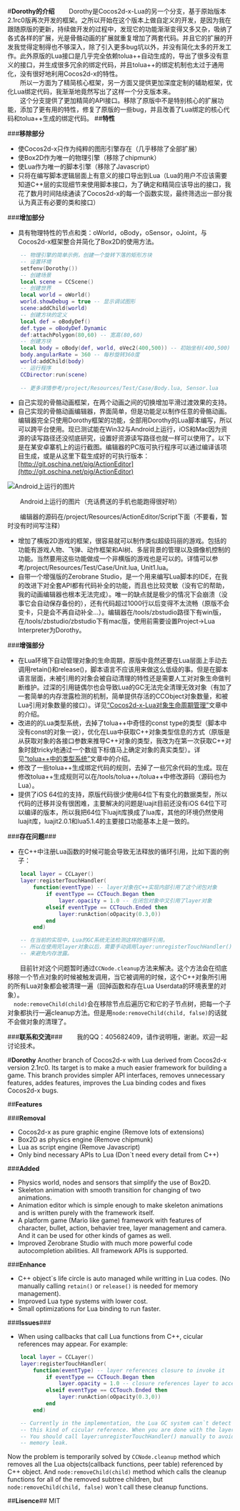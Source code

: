 #**Dorothy的介绍**
&emsp;&emsp;Dorothy是Cocos2d-x-Lua的另一个分支，基于原始版本2.1rc0版再次开发的框架。之所以开始在这个版本上做自定义的开发，是因为我在跟随原版的更新，持续做开发的过程中，发现它的功能渐渐变得又多又杂，吸纳了各式各样的扩展，光是骨骼动画的扩展就重复增加了两套代码。并且它的扩展的开发我觉得定制得也不够深入，除了引入更多bug坑以外，并没有简化太多的开发工作。此外原版的Lua接口是几乎完全依赖tolua++自动生成的，导出了很多没有意义的接口，并生成很多冗余的绑定代码，并且tolua++的绑定机制也太过于通用化，没有很好地利用Cocos2d-x的特性。  
&emsp;&emsp;所以一方面为了精简核心框架，另一方面又提供更加深度定制的辅助框架，优化Lua绑定代码，我渐渐地竟然写出了这样一个分支版本来。  
&emsp;&emsp;这个分支提供了更加精简的API接口。移除了原版中不是特别核心的扩展功能，添加了更有用的特性，修复了原版的一些bug，并且改善了Lua绑定的核心代码和tolua++生成的绑定代码。
##**特性**

###**移除部分**
* 使Cocos2d-x只作为纯粹的图形引擎存在（几乎移除了全部扩展）
* 使Box2D作为唯一的物理引擎（移除了chipmunk）
* 使Lua作为唯一的脚本引擎（移除了Javascript）
* 只将在编写脚本逻辑层面上有意义的接口导出到Lua（Lua的用户不应该需要知道C++层的实现细节来使用脚本接口，为了确定和精简应该导出的接口，我花了数月时间陆续通读了Cocos2d-x的每一个函数实现，最终筛选出一部分我认为真正有必要的类和接口）

###**增加部分**
* 具有物理特性的节点和类：oWorld，oBody，oSensor，oJoint，与Cocos2d-x框架整合并简化了Box2D的使用方法。
```lua
	-- 物理引擎的简单示例，创建一个旋转下落的矩形方块
	-- 设置环境
	setfenv(Dorothy())
	-- 创建场景
	local scene = CCScene()
	-- 创建世界
	local world = oWorld()
	world.showDebug = true -- 显示调试图形
	scene:addChild(world)
	-- 创建方块的定义
	local def = oBodyDef()
	def.type = oBodyDef.Dynamic
	def:attachPolygon(80,60) -- 宽高(80,60)
	-- 创建方块
	local body = oBody(def, world, oVec2(400,500)) -- 初始坐标(400,500)
	body.angularRate = 360 -- 每秒旋转360度
	world:addChild(body)
	-- 运行程序
	CCDirector:run(scene)
    
    -- 更多详情参考/project/Resources/Test/Case/Body.lua, Sensor.lua
```
* 自己实现的骨骼动画框架，在两个动画之间的切换增加平滑过渡效果的支持。
* 自己实现的骨骼动画编辑器，界面简单，但是功能足以制作任意的骨骼动画。编辑器完全只使用Dorothy框架的功能，全部用Dorothy的Lua脚本编写，所以可以跨平台使用。现已测试能在Win32与Android上运行，iOS和Mac因为资源的读写路径还没彻底研究，设置好资源读写路径也就一样可以使用了。以下是在某安卓寨机上的运行截图。编辑器的PC版可执行程序可以通过编译该项目生成，或是从这里下载生成好的可执行版本：[http://git.oschina.net/pig/ActionEditor](http://git.oschina.net/pig/ActionEditor)  

![Android上运行的图片](http://www.luvfight.me/content/images/2014/12/actioneditor.jpg)  

&emsp;&emsp;Android上运行的图片（充话费送的手机也能跑得很好哟）

&emsp;&emsp;编辑器的源码在/project/Resources/ActionEditor/Script下面（不要看，暂时没有时间写注释）

* 增加了横版2D游戏的框架，很容易就可以制作类似超级玛丽的游戏。包括的功能有游戏人物、飞弹、动作框架和AI树、多层背景的管理以及摄像机控制的功能。当然要用这些功能做成一个非横版的游戏也是可以的。详情可以参考/project/Resources/Test/Case/Unit.lua, Unit1.lua。
* 自带一个增强版的Zerobrane Studio，是一个用来编写Lua脚本的IDE，在我的改进下对全套API都有代码补全的功能，而且也比较灵敏（没有它的帮助，我的动画编辑器也根本无法完成）。唯一的缺点就是极少的情况下会崩溃（没事它会自动保存备份的），还有代码超过1000行以后变得不太流畅（原版不会变卡，只是会不再自动补全...）。编辑器在/tools/zbstudio路径下有win版，在/tools/zbstudio/zbstudio下有mac版，使用前需要设置Project->Lua Interpreter为Dorothy。

###**增强部分**
* 在Lua环境下自动管理对象的生命周期，原版中竟然还要在Lua层面上手动去调用retain()和release()，脚本语言不应该用来做这么低级的事。但是在脚本语言层面，未被引用的对象会被自动清理的特性还是需要人工对对象生命做判断维护。过深的引用链偶尔也会导致Lua的GC无法完全清理无效对象（有加了一套简单的内存泄露检测的机制，简单提供存活的CCObject对象数量，和被Lua引用对象数量的接口）。详见[“Cocos2d-x-Lua对象生命周期管理”](http://www.luvfight.me/lua-cpp-object-life-time/)文章中的介绍。
* 改进的的Lua类型系统，去掉了tolua++中奇怪的const type的类型（脚本中没有const的对象一说），优化在Lua中获取C++对象类型信息的方式（原版是从获取对象的各接口参数来推导C++对象的类型，我改为在第一次获取C++对象时就tricky地通过一个数组下标值马上确定对象的真实类型）。详见[“tolua++中的类型系统”](http://www.luvfight.me/tolua-type-system/)文章中的介绍。
* 修改了一些tolua++生成绑定代码的规则，去掉了一些冗余代码的生成。现在修改tolua++生成规则可以在/tools/tolua++/tolua++中修改源码（源码也为Lua）。
* 提供了iOS 64位的支持，原版代码很少使用64位下有变化的数据类型，所以代码的迁移并没有很困难，主要解决的问题是luajit目前还没有iOS 64位下可以编译的版本，所以我把64位下luajit库换成了lua库，其他的环境仍然使用luajit库，luajit2.0.1和lua5.1.4的主要接口功能基本上是一致的。

###**存在问题**###
* 在C++中注册Lua函数的时候可能会导致无法释放的循环引用，比如下面的例子：

```lua
	local layer = CCLayer()
    layer:registerTouchHandler(
    	function(eventType) -- layer对象在C++实现内部引用了这个闭包对象
    		if eventType == CCTouch.Began then
    			layer.opacity = 1.0 -- 在闭包对象中又引用了layer对象
    		elseif eventType == CCTouch.Ended then
    			layer:runAction(oOpacity(0.3,0))
    		end
	    end)

	-- 在当前的实现中，Lua的GC系统无法检测这样的循环引用。
	-- 所以在使用完layer对象以后，需要手动调用layer:unregisterTouchHandler()
    -- 来避免内存泄露。
``` 

&emsp;&emsp;目前针对这个问题暂时通过`CCNode.cleanup`方法来解决。这个方法会在彻底移除一个节点对象的时候被触发调用，当它被调用的时候，这个C++对象所引用的所有Lua对象都会被清理一遍（回掉函数和存在Lua Userdata的环境表里的对象）。  
&emsp;`node:removeChild(child)`会在移除节点后遍历它和它的子节点树，把每一个子对象都执行一遍cleanup方法。但是用`node:removeChild(child, false)`的话就不会做对象的清理了。

###**联系和交流**###
&emsp;&emsp;我的QQ：405682409，请作说明哦，谢谢。欢迎一起讨论技术。

#**Dorothy**
Another branch of Cocos2d-x with Lua derived from Cocos2d-x version 2.1rc0. Its target is to make a much easier framework for building a game. This branch provides simpler API interfaces, removes unnecessary features, addes features, improves the Lua binding codes and fixes Cocos2d-x bugs.

##**Features**

###**Removal**
* Cocos2d-x as pure graphic engine (Remove lots of extensions)
* Box2D as physics engine (Remove chipmunk)
* Lua as script engine (Remove Javascript)
* Only bind necessary APIs to Lua (Don`t need every detail from C++)

###**Added**
* Physics world, nodes and sensors that simplify the use of Box2D.
* Skeleton animation with smooth transition for changing of two animations.
* Animation editor which is simple enough to make skeleton animations and is written purely with the framework itself.
* A platform game (Mario like game) framework with features of character, bullet, action, behavier tree, layer management and camera. And it can be used for other kinds of games as well.
* Improved Zerobrane Studio with much more powerful code autocompletion abilities. All framework APIs is supported.

###**Enhance**
* C++ object\`s life circle is auto managed while writting in Lua codes. (No manually calling `retain()` or `release()` is needed for memory management).
* Improved Lua type systems with lower cost.
* Small optimizations for Lua binding to run faster.

###**Issues**###
* When using callbacks that call Lua functions from C++, cicular references may appear. For example:

```lua
	local layer = CCLayer()
    layer:registerTouchHandler(
    	function(eventType) -- layer references closure to invoke it
    		if eventType == CCTouch.Began then
    			layer.opacity = 1.0 -- closure references layer to access it
    		elseif eventType == CCTouch.Ended then
    			layer:runAction(oOpacity(0.3,0))
    		end
	    end)

	-- Currently in the implementation, the Lua GC system can`t detect 
	-- this kind of cicular reference. When you are done with the layer.
	-- You should call layer:unregisterTouchHandler() manually to avoid 
	-- memory leak.
``` 

Now the problem is temporarily solved by `CCNode.cleanup` method which removes all the Lua objects(callback functions, peer table) referenced by C++ object. And `node:removeChild(child)` method which calls the cleanup functions for all of the removed subtree children, but `node:removeChild(child, false)`
won`t call these cleanup functions.

##**Lisence**##
MIT